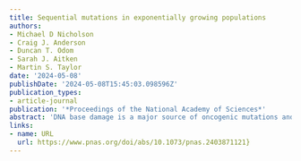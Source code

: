 ```yaml
---
title: Sequential mutations in exponentially growing populations
authors:
- Michael D Nicholson
- Craig J. Anderson
- Duncan T. Odom
- Sarah J. Aitken
- Martin S. Taylor
date: '2024-05-08'
publishDate: '2024-05-08T15:45:03.098596Z'
publication_types:
- article-journal
publication: '*Proceedings of the National Academy of Sciences*'
abstract: 'DNA base damage is a major source of oncogenic mutations and disruption to gene expression. The stalling of RNA polymerase II (RNAP) at sites of DNA damage and the subsequent triggering of repair processes have major roles in shaping the genome-wide distribution of mutations, clearing barriers to transcription, and minimizing the production of miscoded gene products. Despite its importance for genetic integrity, key mechanistic features of this transcription-coupled repair (TCR) process are controversial or unknown. Here, we exploited a well-powered in vivo mammalian model system to explore the mechanistic properties and parameters of TCR for alkylation damage at fine spatial resolution and with discrimination of the damaged DNA strand. For rigorous interpretation, a generalizable mathematical model of DNA damage and TCR was developed. Fitting experimental data to the model and simulation revealed that RNA polymerases frequently bypass lesions without triggering repair, indicating that small alkylation adducts are unlikely to be an efficient barrier to gene expression. Following a burst of damage, the efficiency of transcription-coupled repair gradually decays through gene bodies with implications for the occurrence and accurate inference of driver mutations in cancer. The reinitation of transcription from the repair site is not a general feature of transcription-coupled repair, and the observed data is consistent with reinitiation never taking place. Collectively, these results reveal how the directional but stochastic activity of TCR shapes the distribution of mutations following DNA damage.'
links:
- name: URL
  url: https://www.pnas.org/doi/abs/10.1073/pnas.2403871121}
---
```

